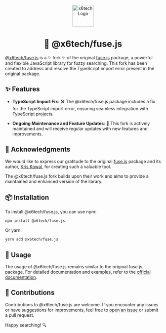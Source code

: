 <p align="center">
  <img src="https://x6tech.com.br/wp-content/uploads/2023/09/logo-white-vectorized.png" alt="x6tech Logo" width="70"/>
</p>

<h1 align="center">🚀 @x6tech/fuse.js</h1>

[@x6tech/fuse.js](https://github.com/x6tech/fuse.js) is a ✨ fork ✨ of the original [fuse.js](https://github.com/krisk/Fuse) package, a powerful and flexible JavaScript library for fuzzy searching. This fork has been created to address and resolve the TypeScript import error present in the original package.

## ✨ Features

- **TypeScript Import Fix**: 🛠️ The @x6tech/fuse.js package includes a fix for the TypeScript import error, ensuring seamless integration with TypeScript projects.

- **Ongoing Maintenance and Feature Updates**: 🚀 This fork is actively maintained and will receive regular updates with new features and improvements.

## 🙌 Acknowledgments

We would like to express our gratitude to the original [fuse.js](https://github.com/krisk/Fuse) package and its author, [Kris Kowal](https://github.com/krisk), for creating such a valuable tool. 

The @x6tech/fuse.js fork builds upon their work and aims to provide a maintained and enhanced version of the library.

## 📦 Installation

To install @x6tech/fuse.js, you can use npm:

```bash
npm install @x6tech/fuse.js
```

Or yarn:

```bash
yarn add @x6tech/fuse.js
```


## 🚀 Usage

The usage of @x6tech/fuse.js remains similar to the original fuse.js package. For detailed documentation and examples, refer to the [official documentation](https://fusejs.io/).

## 🤝 Contributions

Contributions to @x6tech/fuse.js are welcome. If you encounter any issues or have suggestions for improvements, feel free to [open an issue](https://github.com/x6tech/fuse.js/issues) or submit a pull request.

Happy searching! 🔍
